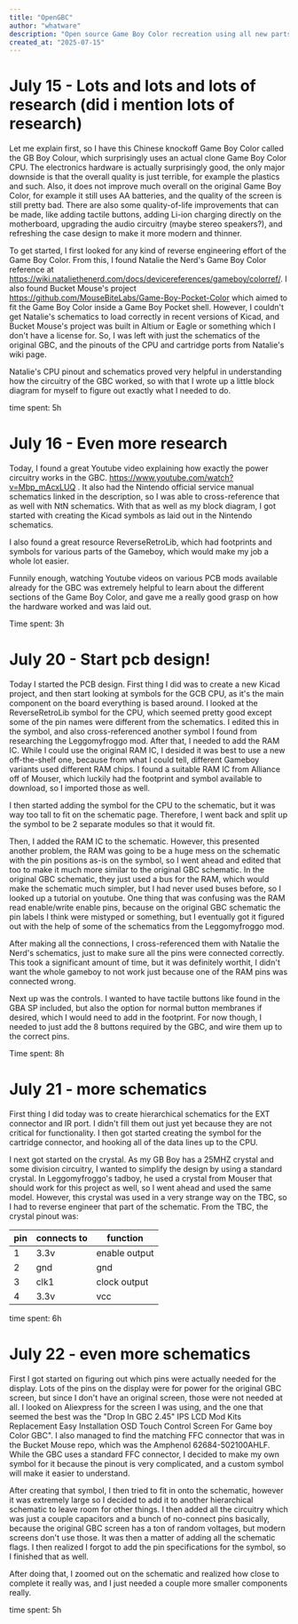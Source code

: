 ```yaml
---
title: "OpenGBC"
author: "whatware"
description: "Open source Game Boy Color recreation using all new parts"
created_at: "2025-07-15"
---
```


# July 15 - Lots and lots and lots of research (did i mention lots of research)
Let me explain first, so I have this Chinese knockoff Game Boy Color called the GB Boy Colour, which surprisingly uses an actual clone Game Boy Color CPU. The electronics hardware is actually surprisingly good, the only major downside is that the overall quality is just terrible, for example the plastics and such. Also, it does not improve much overall on the original Game Boy Color, for example it still uses AA batteries, and the quality of the screen is still pretty bad. There are also some quality-of-life improvements that can be made, like adding tactile buttons, adding Li-ion charging directly on the motherboard, upgrading the audio circuitry (maybe stereo speakers?), and refreshing the case design to make it more modern and thinner.

To get started, I first looked for any kind of reverse engineering effort of the Game Boy Color. From this, I found Natalie the Nerd's Game Boy Color reference at https://wiki.nataliethenerd.com/docs/devicereferences/gameboy/colorref/. I also found Bucket Mouse's project https://github.com/MouseBiteLabs/Game-Boy-Pocket-Color which aimed to fit the Game Boy Color inside a Game Boy Pocket shell. However, I couldn't get Natalie's schematics to load correctly in recent versions of Kicad, and Bucket Mouse's project was built in Altium or Eagle or something which I don't have a license for. So, I was left with just the schematics of the original GBC, and the pinouts of the CPU and cartridge ports from Natalie's wiki page.

Natalie's CPU pinout and schematics proved very helpful in understanding how the circuitry of the GBC worked, so with that I wrote up a little block diagram for myself to figure out exactly what I needed to do.

time spent: 5h

# July 16 - Even more research
Today, I found a great Youtube video explaining how exactly the power circuitry works in the GBC. https://www.youtube.com/watch?v=Mbp_mAcxLUQ . It also had the Nintendo official service manual schematics linked in the description, so I was able to cross-reference that as well with NtN schematics. With that as well as my block diagram, I got started with creating the Kicad symbols as laid out in the Nintendo schematics.

I also found a great resource ReverseRetroLib, which had footprints and symbols for various parts of the Gameboy, which would make my job a whole lot easier.

Funnily enough, watching Youtube videos on various PCB mods available already for the GBC was extremely helpful to learn about the different sections of the Game Boy Color, and gave me a really good grasp on how the hardware worked and was laid out.

Time spent: 3h

# July 20 - Start pcb design!
Today I started the PCB design. First thing I did was to create a new Kicad project, and then start looking at symbols for the GCB CPU, as it's the main component on the board everything is based around. I looked at the ReverseRetroLib symbol for the CPU, which seemed pretty good except some of the pin names were different from the schematics. I edited this in the symbol, and also cross-referenced another symbol I found from researching the Leggomyfroggo mod. After that, I needed to add the RAM IC. While I could use the original RAM IC, I desided it was best to use a new off-the-shelf one, because from what I could tell, different Gameboy variants used different RAM chips. I found a suitable RAM IC from Alliance off of Mouser, which luckily had the footprint and symbol available to download, so I imported those as well.

I then started adding the symbol for the CPU to the schematic, but it was way too tall to fit on the schematic page. Therefore, I went back and split up the symbol to be 2 separate modules so that it would fit.

Then, I added the RAM IC to the schematic. However, this presented another problem, the RAM was going to be a huge mess on the schematic with the pin positions as-is on the symbol, so I went ahead and edited that too to make it much more similar to the original GBC schematic. In the original GBC schematic, they just used a bus for the RAM, which would make the schematic much simpler, but I had never used buses before, so I looked up a tutorial on youtube. One thing that was confusing was the RAM read enable/write enable pins, because on the original GBC schematic the pin labels I think were mistyped or something, but I eventually got it figured out with the help of some of the schematics from the Leggomyfroggo mod.

After making all the connections, I cross-referenced them with Natalie the Nerd's schematics, just to make sure all the pins were connected correctly.  This took a significant amount of time, but it was definitely worthit, I didn't want the whole gameboy to not work just because one of the RAM pins was connected wrong.

Next up was the controls. I wanted to have tactile buttons like found in the GBA SP included, but also the option for normal button membranes if desired, which I would need to add in the footprint. For now though, I needed to just add the 8 buttons required by the GBC, and wire them up to the correct pins.

Time spent: 8h

# July 21 - more schematics
First thing I did today was to create hierarchical schematics for the EXT connector and IR port. I didn't fill them out just yet because they are not critical for functionality. I then got started creating the symbol for the cartridge connector, and hooking all of the data lines up to the CPU. 

I next got started on the crystal. As my GB Boy has a 25MHZ crystal and some division circuitry, I wanted to simplify the design by using a standard crystal. In Leggomyfroggo's tadboy, he used a crystal from Mouser that should work for this project as well, so I went ahead and used the same model. However, this crystal was used in a very strange way on the TBC, so I had to reverse engineer that part of the schematic. From the TBC, the crystal pinout was:

| pin | connects to | function      |
|-----|-------------|---------------|
| 1   | 3.3v        | enable output |
| 2   | gnd         | gnd           |
| 3   | clk1        | clock output  |
| 4   | 3.3v        | vcc           |

time spent: 6h

# July 22 - even more schematics
First I got started on figuring out which pins were actually needed for the display. Lots of the pins on the display were for power for the original GBC screen, but since I don't have an original screen, those were not needed at all. I looked on Aliexpress for the screen I was using, and the one that seemed the best was the "Drop In GBC 2.45" IPS LCD Mod Kits Replacement Easy Installation OSD Touch Control Screen For Game boy Color GBC". I also managed to find the matching FFC connector that was in the Bucket Mouse repo, which was the Amphenol 62684-502100AHLF. While the GBC uses a standard FFC connector, I decided to make my own symbol for it because the pinout is very complicated, and a custom symbol will make it easier to understand.

After creating that symbol, I then tried to fit in onto the schematic, however it was extremely large so I decided to add it to another hierarchical schematic to leave room for other things. I then added all the circuitry which was just a couple capacitors and a bunch of no-connect pins basically, because the original GBC screen has a ton of random voltages, but modern screens don't use those. It was then a matter of adding all the schematic flags. I then realized I forgot to add the pin specifications for the symbol, so I finished that as well.

After doing that, I zoomed out on the schematic and realized how close to complete it really was, and I just needed a couple more smaller components really.


time spent: 5h
